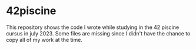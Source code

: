 # 42piscine
This repository shows the code I wrote while studying in the 42 piscine cursus in july 2023. Some files are missing since I didn't have the chance to copy all of my work at the time.
